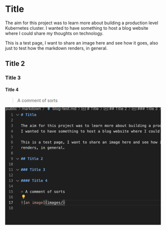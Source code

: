 # Title

The aim for this project was to learn more about building a production level Kubernetes cluster.
I wanted to have something to host a blog website where I could share my thoughts on technology.

This is a test page, I want to share an image here and see how it goes, also just to test how the markdown
renders, in general.

## Title 2

### Title 3

#### Title 4

> A comment of sorts

![an image](images/test-screenshot.png "testing123")
